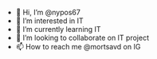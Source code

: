 - 👋 Hi, I’m @nypos67
- 👀 I’m interested in IT
- 🌱 I’m currently learning IT 
- 💞️ I’m looking to collaborate on IT project 
- 📫 How to reach me @mortsavd on IG

<!---
nypos67/nypos67 is a ✨ special ✨ repository because its `README.md` (this file) appears on your GitHub profile.
You can click the Preview link to take a look at your changes.
--->
